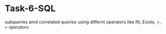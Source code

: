 # Task-6-SQL
subqueries amd correlated queries using differnt operators  like IN, Exists, >, = operators
